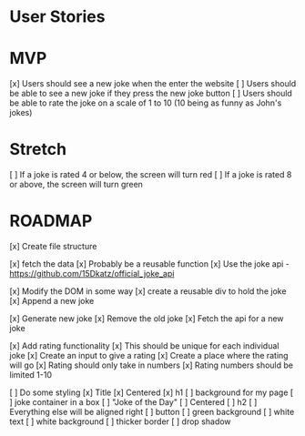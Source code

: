 # User Stories

# MVP

[x] Users should see a new joke when the enter the website
[ ] Users should be able to see a new joke if they press the new joke button
[ ] Users should be able to rate the joke on a scale of 1 to 10 (10 being as funny as John's jokes)

# Stretch

[ ] If a joke is rated 4 or below, the screen will turn red
[ ] If a joke is rated 8 or above, the screen will turn green


# ROADMAP

[x] Create file structure

[x] fetch the data
    [x] Probably be a reusable function
    [x] Use the joke api - https://github.com/15Dkatz/official_joke_api

[x] Modify the DOM in some way
    [x] create a reusable div to hold the joke
    [x] Append a new joke

[x] Generate new joke
    [x] Remove the old joke
    [x] Fetch the api for a new joke

[x] Add rating functionality
    [x] This should be unique for each individual joke
    [x] Create an input to give a rating
    [x] Create a place where the rating will go
    [x] Rating should only take in numbers
    [x] Rating numbers should be limited 1-10

[ ] Do some styling
    [x] Title
        [x] Centered
        [x] h1
    [ ] background for my page
    [ ] joke container in a box
        [ ] "Joke of the Day"
        [ ] Centered
        [ ] h2
        [ ] Everything else will be aligned right
        [ ] button
            [ ] green background
            [ ] white text
        [ ] white background
        [ ] thicker border
        [ ] drop shadow